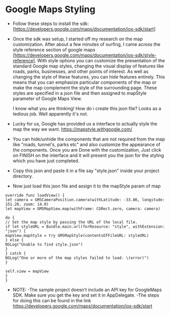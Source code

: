 # Google Maps Styling

- Follow these steps to install the sdk: [https://developers.google.com/maps/documentation/ios-sdk/start]
- Once the sdk was setup, I started off my research on the map customization.
    After about a few minutes of surfing, I came across the style reference section of google maps [https://developers.google.com/maps/documentation/ios-sdk/style-reference]. 
    With style options you can customize the presentation of the standard Google map styles, changing the visual display of features like roads, parks, businesses, and other points of interest. As well as changing the style of these features, you can hide features entirely.
    This means that you can emphasize particular components of the map or make the map complement the style of the surrounding page.
    These styles are specified in a json file and then assigned to mapStyle parameter of Google Maps View.

    I know what you are thinking! How do i create this json file? Looks as a tedious job. Well apparently it's not.

- Lucky for us, Google has provided us a interface to actually style the map the way we want. https://mapstyle.withgoogle.com/
- You can hide/unhide the components that are not required from the map like "roads, tunnel's, parks etc" and also customize the appearance of the components. Once you are Done with the customization, Just click on FINISH on the interface and it will present you the json for the styling which you have just completed.
- Copy this json and paste it in a file say "style.json" inside your project directory.
- Now just load this json file and assign it to the mapStyle param of map


```
override func loadView() {
let camera = GMSCameraPosition.camera(withLatitude: -33.86, longitude: 151.20, zoom: 14.0)
let mapView = GMSMapView.map(withFrame: CGRect.zero, camera: camera)
 
do {
// Set the map style by passing the URL of the local file.
if let styleURL = Bundle.main.url(forResource: "style", withExtension: "json") {
mapView.mapStyle = try GMSMapStyle(contentsOfFileURL: styleURL)
} else {
NSLog("Unable to find style.json")
}
} catch {
NSLog("One or more of the map styles failed to load. \(error)")
}

self.view = mapView
}
}
```


- NOTE:
-The sample project doesn't include an API key for GoogleMaps SDK. Make sure you get the key and set it in AppDelegate. 
-The steps for doing this can be found in the link https://developers.google.com/maps/documentation/ios-sdk/start


